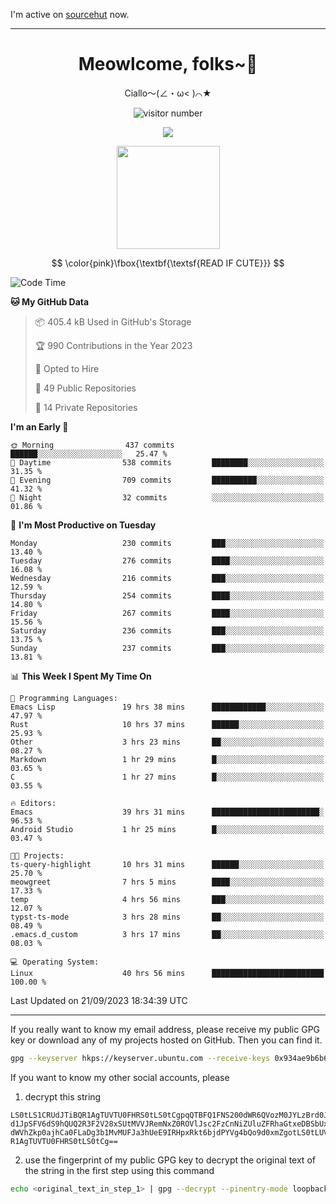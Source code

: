 I'm active on [sourcehut](https://sr.ht/~meow_king/) now. 

---

<div align="center">
  <h1>Meowlcome, folks~👋</h1>
  <p>Ciallo～(∠・ω< )⌒★</p>
</div>

<p align="center">
  <img src="https://count.getloli.com/get/@Ziqi-Yang?theme=rule34" alt="visitor number" />
</p>

<p align="center">
  <img src="https://skillicons.dev/icons?i=rust,c,py,flutter,go,java,js,bash,linux,emacs" />
</p>
<p align="center">
  <img height="165" src="https://github-readme-stats.vercel.app/api?username=Ziqi-Yang&show_icons=true&include_all_commits=true&hide_border=true" />
</p>

$$
\color{pink}\fbox{\textbf{\textsf{READ IF CUTE}}}
$$

<!--START_SECTION:waka-->
![Code Time](http://img.shields.io/badge/Code%20Time-1%2C538%20hrs%2012%20mins-blue)

**🐱 My GitHub Data** 

> 📦 405.4 kB Used in GitHub's Storage 
 > 
> 🏆 990 Contributions in the Year 2023
 > 
> 💼 Opted to Hire
 > 
> 📜 49 Public Repositories 
 > 
> 🔑 14 Private Repositories 
 > 
**I'm an Early 🐤** 

```text
🌞 Morning                437 commits         ██████░░░░░░░░░░░░░░░░░░░   25.47 % 
🌆 Daytime                538 commits         ████████░░░░░░░░░░░░░░░░░   31.35 % 
🌃 Evening                709 commits         ██████████░░░░░░░░░░░░░░░   41.32 % 
🌙 Night                  32 commits          ░░░░░░░░░░░░░░░░░░░░░░░░░   01.86 % 
```
📅 **I'm Most Productive on Tuesday** 

```text
Monday                   230 commits         ███░░░░░░░░░░░░░░░░░░░░░░   13.40 % 
Tuesday                  276 commits         ████░░░░░░░░░░░░░░░░░░░░░   16.08 % 
Wednesday                216 commits         ███░░░░░░░░░░░░░░░░░░░░░░   12.59 % 
Thursday                 254 commits         ████░░░░░░░░░░░░░░░░░░░░░   14.80 % 
Friday                   267 commits         ████░░░░░░░░░░░░░░░░░░░░░   15.56 % 
Saturday                 236 commits         ███░░░░░░░░░░░░░░░░░░░░░░   13.75 % 
Sunday                   237 commits         ███░░░░░░░░░░░░░░░░░░░░░░   13.81 % 
```


📊 **This Week I Spent My Time On** 

```text
💬 Programming Languages: 
Emacs Lisp               19 hrs 38 mins      ████████████░░░░░░░░░░░░░   47.97 % 
Rust                     10 hrs 37 mins      ██████░░░░░░░░░░░░░░░░░░░   25.93 % 
Other                    3 hrs 23 mins       ██░░░░░░░░░░░░░░░░░░░░░░░   08.27 % 
Markdown                 1 hr 29 mins        █░░░░░░░░░░░░░░░░░░░░░░░░   03.65 % 
C                        1 hr 27 mins        █░░░░░░░░░░░░░░░░░░░░░░░░   03.55 % 

🔥 Editors: 
Emacs                    39 hrs 31 mins      ████████████████████████░   96.53 % 
Android Studio           1 hr 25 mins        █░░░░░░░░░░░░░░░░░░░░░░░░   03.47 % 

🐱‍💻 Projects: 
ts-query-highlight       10 hrs 31 mins      ██████░░░░░░░░░░░░░░░░░░░   25.70 % 
meowgreet                7 hrs 5 mins        ████░░░░░░░░░░░░░░░░░░░░░   17.33 % 
temp                     4 hrs 56 mins       ███░░░░░░░░░░░░░░░░░░░░░░   12.07 % 
typst-ts-mode            3 hrs 28 mins       ██░░░░░░░░░░░░░░░░░░░░░░░   08.49 % 
.emacs.d_custom          3 hrs 17 mins       ██░░░░░░░░░░░░░░░░░░░░░░░   08.03 % 

💻 Operating System: 
Linux                    40 hrs 56 mins      █████████████████████████   100.00 % 
```


 Last Updated on 21/09/2023 18:34:39 UTC
<!--END_SECTION:waka-->

-----

If you really want to know my email address, please receive my public GPG key or download any of my projects hosted on GitHub. Then you can find it. 
```bash
gpg --keyserver hkps://keyserver.ubuntu.com --receive-keys 0x934ae9b6b6e9ff34
```
If you want to know my other social accounts, please
1) decrypt this string
```
LS0tLS1CRUdJTiBQR1AgTUVTU0FHRS0tLS0tCgpqQTBFQ1FNS200dWR6QVozM0JYLzBrd0JNU0Ru
d1JpSFV6dS9hQUQ2R3F2V28xSUtMVVJRemNxZ0ROVlJsc2FzCnNiZUluZFRhaGtxeDBSbUxEajVq
dWVhZkp0ajhCa0FLaDg3b1MvMUFJa3hUeE9IRHpxRkt6bjdPYVg4bQo9d0xmZgotLS0tLUVORCBQ
R1AgTUVTU0FHRS0tLS0tCg==
```
2) use the fingerprint of my public GPG key to decrypt the original text of the string in the first step using this command
```bash
echo <original_text_in_step_1> | gpg --decrypt --pinentry-mode loopback --armor
```



